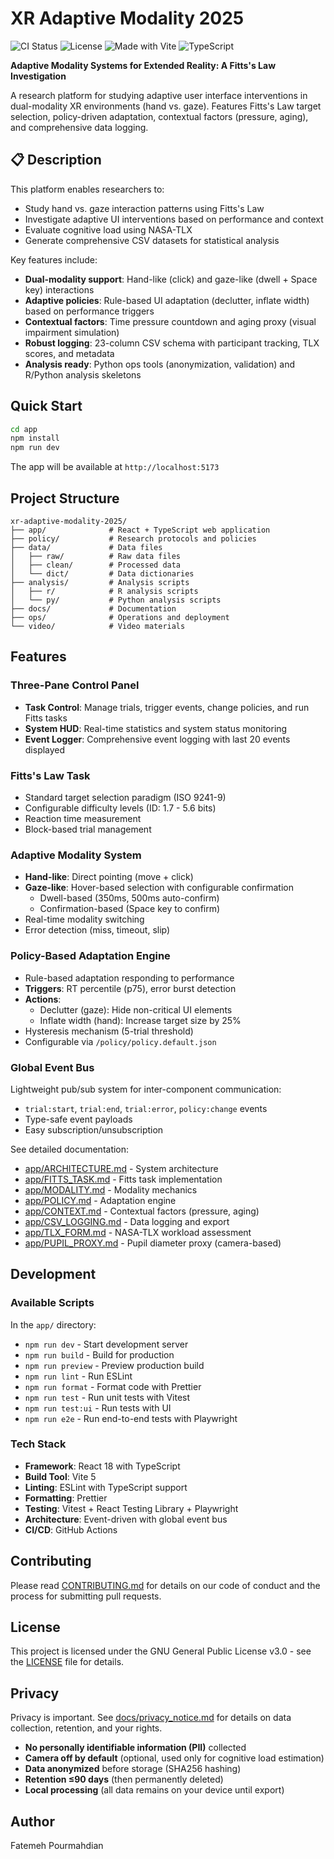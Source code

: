 # XR Adaptive Modality 2025

![CI Status](https://img.shields.io/github/actions/workflow/status/mohdasti/xr-adaptive-modality-2025/ci.yml?branch=main&logo=github)
![License](https://img.shields.io/badge/license-GPLv3-blue.svg)
![Made with Vite](https://img.shields.io/badge/Made%20with-Vite-646CFF?logo=vite&logoColor=white)
![TypeScript](https://img.shields.io/badge/TypeScript-007ACC?logo=typescript&logoColor=white)

**Adaptive Modality Systems for Extended Reality: A Fitts's Law Investigation**

A research platform for studying adaptive user interface interventions in dual-modality XR environments (hand vs. gaze). Features Fitts's Law target selection, policy-driven adaptation, contextual factors (pressure, aging), and comprehensive data logging.

## 📋 Description

This platform enables researchers to:
- Study hand vs. gaze interaction patterns using Fitts's Law
- Investigate adaptive UI interventions based on performance and context
- Evaluate cognitive load using NASA-TLX
- Generate comprehensive CSV datasets for statistical analysis

Key features include:
- **Dual-modality support**: Hand-like (click) and gaze-like (dwell + Space key) interactions
- **Adaptive policies**: Rule-based UI adaptation (declutter, inflate width) based on performance triggers
- **Contextual factors**: Time pressure countdown and aging proxy (visual impairment simulation)
- **Robust logging**: 23-column CSV schema with participant tracking, TLX scores, and metadata
- **Analysis ready**: Python ops tools (anonymization, validation) and R/Python analysis skeletons

## Quick Start

```bash
cd app
npm install
npm run dev
```

The app will be available at `http://localhost:5173`

## Project Structure

```
xr-adaptive-modality-2025/
├── app/              # React + TypeScript web application
├── policy/           # Research protocols and policies
├── data/             # Data files
│   ├── raw/          # Raw data files
│   ├── clean/        # Processed data
│   └── dict/         # Data dictionaries
├── analysis/         # Analysis scripts
│   ├── r/            # R analysis scripts
│   └── py/           # Python analysis scripts
├── docs/             # Documentation
├── ops/              # Operations and deployment
└── video/            # Video materials
```

## Features

### Three-Pane Control Panel

- **Task Control**: Manage trials, trigger events, change policies, and run Fitts tasks
- **System HUD**: Real-time statistics and system status monitoring
- **Event Logger**: Comprehensive event logging with last 20 events displayed

### Fitts's Law Task

- Standard target selection paradigm (ISO 9241-9)
- Configurable difficulty levels (ID: 1.7 - 5.6 bits)
- Reaction time measurement
- Block-based trial management

### Adaptive Modality System

- **Hand-like**: Direct pointing (move + click)
- **Gaze-like**: Hover-based selection with configurable confirmation
  - Dwell-based (350ms, 500ms auto-confirm)
  - Confirmation-based (Space key to confirm)
- Real-time modality switching
- Error detection (miss, timeout, slip)

### Policy-Based Adaptation Engine

- Rule-based adaptation responding to performance
- **Triggers**: RT percentile (p75), error burst detection
- **Actions**:
  - Declutter (gaze): Hide non-critical UI elements
  - Inflate width (hand): Increase target size by 25%
- Hysteresis mechanism (5-trial threshold)
- Configurable via `/policy/policy.default.json`

### Global Event Bus

Lightweight pub/sub system for inter-component communication:
- `trial:start`, `trial:end`, `trial:error`, `policy:change` events
- Type-safe event payloads
- Easy subscription/unsubscription

See detailed documentation:
- [app/ARCHITECTURE.md](app/ARCHITECTURE.md) - System architecture
- [app/FITTS_TASK.md](app/FITTS_TASK.md) - Fitts task implementation
- [app/MODALITY.md](app/MODALITY.md) - Modality mechanics
- [app/POLICY.md](app/POLICY.md) - Adaptation engine
- [app/CONTEXT.md](app/CONTEXT.md) - Contextual factors (pressure, aging)
- [app/CSV_LOGGING.md](app/CSV_LOGGING.md) - Data logging and export
- [app/TLX_FORM.md](app/TLX_FORM.md) - NASA-TLX workload assessment
- [app/PUPIL_PROXY.md](app/PUPIL_PROXY.md) - Pupil diameter proxy (camera-based)

## Development

### Available Scripts

In the `app/` directory:

- `npm run dev` - Start development server
- `npm run build` - Build for production
- `npm run preview` - Preview production build
- `npm run lint` - Run ESLint
- `npm run format` - Format code with Prettier
- `npm run test` - Run unit tests with Vitest
- `npm run test:ui` - Run tests with UI
- `npm run e2e` - Run end-to-end tests with Playwright

### Tech Stack

- **Framework**: React 18 with TypeScript
- **Build Tool**: Vite 5
- **Linting**: ESLint with TypeScript support
- **Formatting**: Prettier
- **Testing**: Vitest + React Testing Library + Playwright
- **Architecture**: Event-driven with global event bus
- **CI/CD**: GitHub Actions

## Contributing

Please read [CONTRIBUTING.md](CONTRIBUTING.md) for details on our code of conduct and the process for submitting pull requests.

## License

This project is licensed under the GNU General Public License v3.0 - see the [LICENSE](LICENSE) file for details.

## Privacy

Privacy is important. See [docs/privacy_notice.md](docs/privacy_notice.md) for details on data collection, retention, and your rights.

- **No personally identifiable information (PII)** collected
- **Camera off by default** (optional, used only for cognitive load estimation)
- **Data anonymized** before storage (SHA256 hashing)
- **Retention ≤90 days** (then permanently deleted)
- **Local processing** (all data remains on your device until export)

## Author

Fatemeh Pourmahdian

